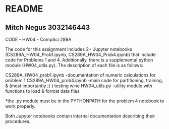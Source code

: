 README
==============================================================================================
Mitch Negus
3032146443
---------------------------------------------------------------------------------------------------------------------------------------------------------------------
CODE - HW04 - CompSci 289A

The code for this assignment includes 2+ Jupyter notebooks (CS289A_HW04_Prob1.ipynb, CS289A_HW04_Prob4.ipynb) that include code for Problems 1 and 4. Additionally, there is a supplemental python module (HW04_utils.py). The description of each file is as follows:

CS289A_HW04_prob1.ipynb		-documentation of numeric calculations for problem 1
CS289A_HW04_prob4.ipynb		-main code for partitioning, training, & (most importantly ;) ) testing wine
HW04_utils.py			-utility module with functions to load & format data files 

*the .py module must be in the PYTHONPATH for the problem 4 notebook to work properly.

Both Jupyter notebooks contain internal documentation describing their procedures.
